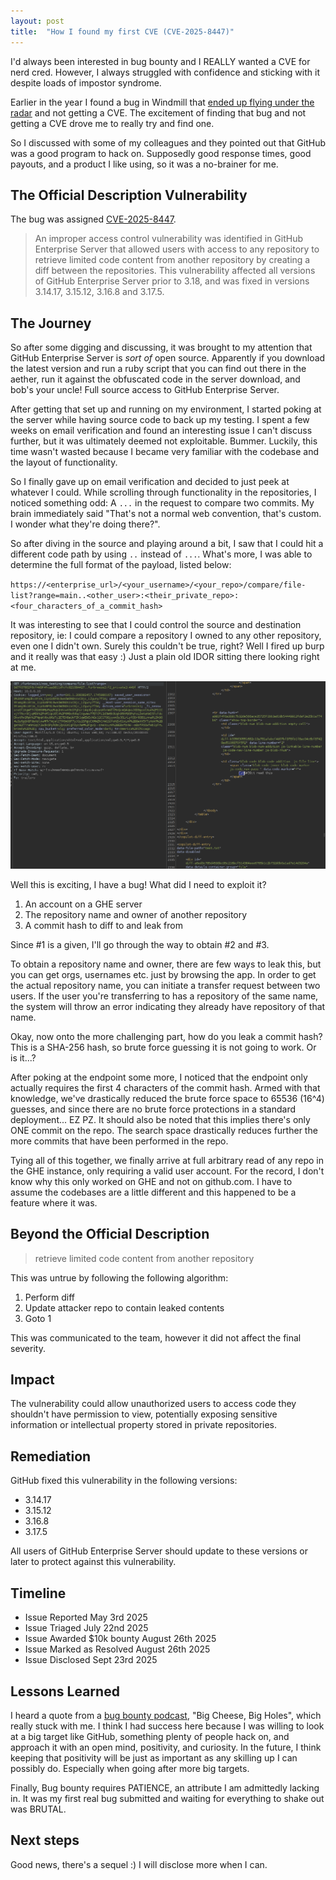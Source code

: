 ```yaml
---
layout: post
title:  "How I found my first CVE (CVE-2025-8447)"
---
```


I'd always been interested in bug bounty and I REALLY wanted a CVE for nerd cred. However, I always struggled with confidence and sticking with it despite loads of impostor syndrome.

Earlier in the year I found a bug in Windmill that [ended up flying under the radar](https://github.com/windmill-labs/windmill/commit/3c6d1029d19fc822c955681594e500ff0613fd89) and not getting a CVE. The excitement of finding that bug and not getting a CVE drove me to really try and find one. 

So I discussed with some of my colleagues and they pointed out that GitHub was a good program to hack on. Supposedly good response times, good payouts, and a product I like using, so it was a no-brainer for me.

## The Official Description Vulnerability

The bug was assigned [CVE-2025-8447](https://www.cve.org/cverecord?id=CVE-2025-8447). 

>An improper access control vulnerability was identified in GitHub Enterprise Server that allowed users with access to any repository to retrieve limited code content from another repository by creating a diff between the repositories. This vulnerability affected all versions of GitHub Enterprise Server prior to 3.18, and was fixed in versions 3.14.17, 3.15.12, 3.16.8 and 3.17.5.

## The Journey

So after some digging and discussing, it was brought to my attention that GitHub Enterprise Server is *sort of* open source. Apparently if you download the latest version and run a ruby script that you can find out there in the aether, run it against the obfuscated code in the server download, and bob's your uncle! Full source access to GitHub Enterprise Server.

After getting that set up and running on my environment, I started poking at the server while having source code to back up my testing. I spent a few weeks on email verification and found an interesting issue I can't discuss further, but it was ultimately deemed not exploitable. Bummer. Luckily, this time wasn't wasted because I became very familiar with the codebase and the layout of functionality.

So I finally gave up on email verification and decided to just peek at whatever I could. While scrolling through functionality in the repositories, I noticed something odd: A `...` in the request to compare two commits. My brain immediately said "That's not a normal web convention, that's custom. I wonder what they're doing there?".

So after diving in the source and playing around a bit, I saw that I could hit a different code path by using `..` instead of `...`. What's more, I was able to determine the full format of the payload, listed below:

`https://<enterprise_url>/<your_username>/<your_repo>/compare/file-list?range=main..<other_user>:<their_private_repo>:<four_characters_of_a_commit_hash>`

It was interesting to see that I could control the source and destination repository, ie: I could compare a repository I owned to any other repository, even one I didn't own. Surely this couldn't be true, right? Well I fired up burp and it really was that easy :) Just a plain old IDOR sitting there looking right at me.

![GitHub IDOR vulnerability](/images/gh_idor.png)

Well this is exciting, I have a bug! What did I need to exploit it?
1. An account on a GHE server
2. The repository name and owner of another repository
3. A commit hash to diff to and leak from

Since #1 is a given, I'll go through the way to obtain #2 and #3. 

To obtain a repository name and owner, there are few ways to leak this, but you can get orgs, usernames etc. just by browsing the app. In order to get the actual repository name, you can initiate a transfer request between two users. If the user you're transferring to has a repository of the same name, the system will throw an error indicating they already have repository of that name.

Okay, now onto the more challenging part, how do you leak a commit hash? This is a SHA-256 hash, so brute force guessing it is not going to work. Or is it...? 

After poking at the endpoint some more, I noticed that the endpoint only actually requires the first 4 characters of the commit hash. Armed with that knowledge, we've drastically reduced the brute force space to 65536 (16^4) guesses, and since there are no brute force protections in a standard deployment... EZ PZ. It should also be noted that this implies there's only ONE commit on the repo. The search space drastically reduces further the more commits that have been performed in the repo.

Tying all of this together, we finally arrive at full arbitrary read of any repo in the GHE instance, only requiring a valid user account. For the record, I don't know why this only worked on GHE and not on github.com. I have to assume the codebases are a little different and this happened to be a feature where it was.

## Beyond the Official Description
> retrieve limited code content from another repository

This was untrue by following the following algorithm:

1. Perform diff
1. Update attacker repo to contain leaked contents
1. Goto 1

This was communicated to the team, however it did not affect the final severity.

## Impact

The vulnerability could allow unauthorized users to access code they shouldn't have permission to view, potentially exposing sensitive information or intellectual property stored in private repositories.

## Remediation

GitHub fixed this vulnerability in the following versions:
- 3.14.17
- 3.15.12
- 3.16.8
- 3.17.5

All users of GitHub Enterprise Server should update to these versions or later to protect against this vulnerability.

## Timeline

- Issue Reported May 3rd 2025
- Issue Triaged July 22nd 2025
- Issue Awarded $10k bounty August 26th 2025
- Issue Marked as Resolved August 26th 2025
- Issue Disclosed Sept 23rd 2025

## Lessons Learned

I heard a quote from a [bug bounty podcast](https://www.youtube.com/watch?v=yxc2jVKE-jo), "Big Cheese, Big Holes", which really stuck with me. I think I had success here because I was willing to look at a big target like GitHub, something plenty of people hack on, and approach it with an open mind, positivity, and curiosity. In the future, I think keeping that positivity will be just as important as any skilling up I can possibly do. Especially when going after more big targets.

Finally, Bug bounty requires PATIENCE, an attribute I am admittedly lacking in. It was my first real bug submitted and waiting for everything to shake out was BRUTAL.

## Next steps

Good news, there's a sequel :) I will disclose more when I can.
